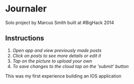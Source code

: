 Journaler
=========

Solo project by Marcus Smith built at #BigHack 2014

## Instructions

1. _Open app and view previously made posts_
2. _Click on posts to see more details or edit it_
3. _Tap on the picture to upload your own_
4. _To save changes to the cloud tap on the 'submit' button_

This was my first experience building an IOS application

